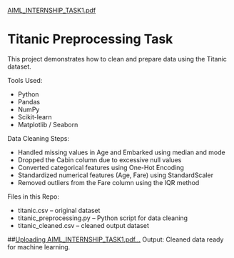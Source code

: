 [AIML_INTERNSHIP_TASK1.pdf](https://github.com/user-attachments/files/20887208/AIML_INTERNSHIP_TASK1.pdf)
# Titanic Preprocessing Task

This project demonstrates how to clean and prepare data using the Titanic dataset.

 Tools Used:
- Python
- Pandas
- NumPy
- Scikit-learn
- Matplotlib / Seaborn

 Data Cleaning Steps:
- Handled missing values in Age and Embarked using median and mode
- Dropped the Cabin column due to excessive null values
- Converted categorical features using One-Hot Encoding
- Standardized numerical features (Age, Fare) using StandardScaler
- Removed outliers from the Fare column using the IQR method

 Files in this Repo:
- titanic.csv – original dataset
- titanic_preprocessing.py – Python script for data cleaning
- titanic_cleaned.csv – cleaned output dataset

##[Uploading AIML_INTERNSHIP_TASK1.pdf…]()
 Output:
Cleaned data ready for machine learning.
